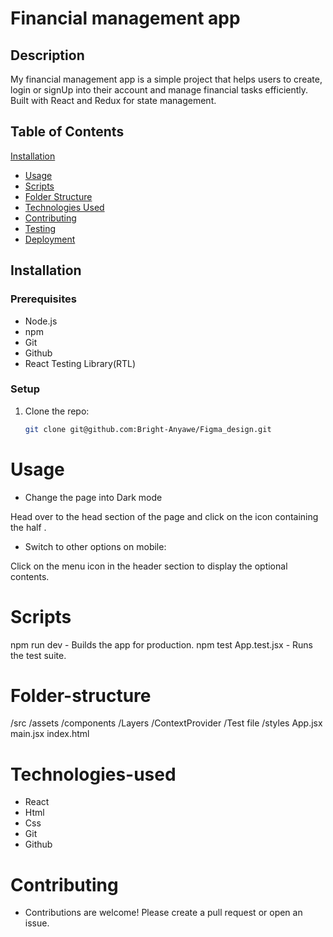 # Financial management app

## Description 
My financial management app is a simple project that helps users to create, login or signUp into their account and  manage financial tasks efficiently. Built with React and Redux for state management.

## Table of Contents
[Installation](#installation)
- [Usage](#usage)
- [Scripts](#scripts)
- [Folder Structure](#folder-structure)
- [Technologies Used](#technologies-used)
- [Contributing](#contributing)
- [Testing](#testing)
- [Deployment](#deployment)
   
 ## Installation


### Prerequisites
- Node.js
- npm
- Git
- Github
- React Testing Library(RTL)

### Setup
1. Clone the repo:
   ```bash
   git clone git@github.com:Bright-Anyawe/Figma_design.git

# Usage
- Change the page into Dark mode

 Head over to the head section of the page and click on the icon containing the half .

- Switch to other options on mobile: 

Click on the menu icon in the header section to display the optional contents.

# Scripts
npm run dev - Builds the app for production.
npm test App.test.jsx - Runs the test suite.


# Folder-structure
/src
  /assets
  /components
     /Layers
  /ContextProvider
  /Test file
  /styles
  App.jsx
  main.jsx
  index.html

# Technologies-used
- React
- Html
- Css
- Git
- Github

# Contributing
- Contributions are welcome! Please create a pull request or open an issue.



